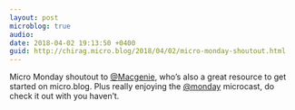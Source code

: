 ```yaml
---
layout: post
microblog: true
audio: 
date: 2018-04-02 19:13:50 +0400
guid: http://chirag.micro.blog/2018/04/02/micro-monday-shoutout.html
---
```

Micro Monday shoutout to [@Macgenie](https://micro.blog/Macgenie), who’s also a great resource to get started on micro.blog. Plus really enjoying the [@monday](https://micro.blog/monday) microcast, do check it out with you haven’t. 
